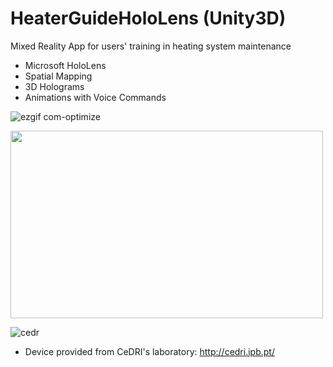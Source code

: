 # HeaterGuideHoloLens (Unity3D)

Mixed Reality App for users' training in heating system maintenance 
- Microsoft HoloLens
- Spatial Mapping
- 3D Holograms
- Animations with Voice Commands 

![ezgif com-optimize](https://user-images.githubusercontent.com/21102697/61591013-20de7b00-abc1-11e9-92b0-5f8863c850c3.gif)

<img src="https://user-images.githubusercontent.com/21102697/54703259-4f274d80-4b30-11e9-8a32-ffdd4ea3b777.jpg" width="500" height="300">

![cedr](https://user-images.githubusercontent.com/21102697/62393083-7293e780-b569-11e9-896d-d602722c89ee.png)

- Device provided from CeDRI's laboratory: http://cedri.ipb.pt/
